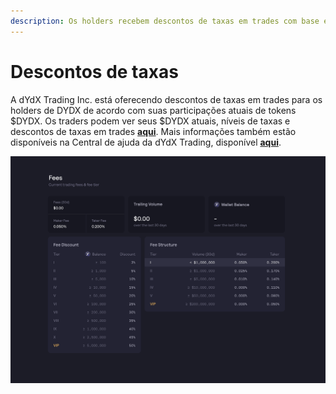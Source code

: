 ```yaml
---
description: Os holders recebem descontos de taxas em trades com base em suas participações atuais
---
```


# Descontos de taxas

A dYdX Trading Inc. está oferecendo descontos de taxas em trades para os holders de DYDX de acordo com suas participações atuais de tokens $DYDX. Os traders podem ver seus $DYDX atuais, níveis de taxas e descontos de taxas em trades [**aqui**](https://trade.dydx.exchange/portfolio/fees). Mais informações também estão disponíveis na Central de ajuda da dYdX Trading, disponível [**aqui**](https://help.dydx.exchange/en/articles/4798040-perpetual-trade-fees).

![Você pode pagar taxas mais baratas por fazer holding de tokens dYdX](../.gitbook/assets/1-fee-discounts-view.png)
